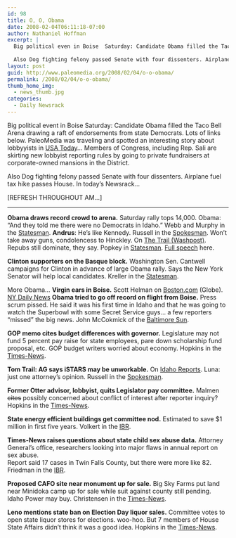 ```yaml
---
id: 98
title: O, O, Obama
date: 2008-02-04T06:11:18-07:00
author: Nathaniel Hoffman
excerpt: |
  Big political even in Boise  Saturday: Candidate Obama filled the Taco Bell Arena drawing a raft of endorsement from state Democrats. PaleoMedia was traveling and spotted an interesting story about lobbyyists in USA Today... Members of Congress, including Rep. Sali are skirting new lobbyist reporting rules by going to private fundraisers at corporate-owned mansions in the District.
  
  Also Dog fighting felony passed Senate with four dissenters. Airplane fuel tax hike passes House. In today's <a href="http://www.paleomedia.org/2008/02/04/o-o-obama/">Newsrack...</a>
layout: post
guid: http://www.paleomedia.org/2008/02/04/o-o-obama/
permalink: /2008/02/04/o-o-obama/
thumb_home_img:
  - news_thumb.jpg
categories:
  - Daily Newsrack
---
```

Big political event in Boise Saturday: Candidate Obama filled the Taco Bell Arena drawing a raft of endorsements from state Democrats. Lots of links below. PaleoMedia was traveling and spotted an interesting story about lobbyyists in [USA Today](http://www.usatoday.com/news/washington/2008-01-31-cover31_N.htm)&#8230; Members of Congress, including Rep. Sali are skirting new lobbyist reporting rules by going to private fundraisers at corporate-owned mansions in the District.

Also Dog fighting felony passed Senate with four dissenters. Airplane fuel tax hike passes House. In today&#8217;s Newsrack&#8230;

[REFRESH THROUGHOUT AM&#8230;]

* * *

**Obama draws record crowd to arena.** Saturday rally tops 14,000. Obama: &#8220;And they told me there were no Democrats in Idaho.&#8221; Webb and Murphy in the [Statesman](http://www.idahostatesman.com/idahopolitics/story/284094.html). **Andrus**: He&#8217;s like Kennedy. Russell in the [Spokesman](http://www.spokesmanreview.com/breaking/story.asp?ID=13474). Won&#8217;t take away guns, condolencess to Hinckley. On [The Trail (Washpost)](http://blog.washingtonpost.com/the-trail/2008/02/02/obamas_private_idaho.html). Repubs still dominate, they say. Popkey in [Statesman](http://www.idahostatesman.com/idahopolitics/story/283129.html). [Full speech](http://www.ktvb.com/video/index.html?nvid=214199) here.

**Clinton supporters on the Basque block.** Washington Sen. Cantwell campaigns for Clinton in advance of large Obama rally. Says the New York Senator will help local candidates. Kreller in the [Statesman](http://www.idahostatesman.com/idahopolitics/story/283056.html).

More Obama&#8230; **Virgin ears in Boise.** Scott Helman on [Boston.com](http://www.boston.com/news/politics/politicalintelligence/2008/02/boise_idaho_thi.html) (Globe). [NY Daily News](http://www.nydailynews.com/blogs/supertuesday/2008/02/obama-selfprofessed-underdog-i.html) **Obama tried to go off record on flight from Boise.** Press scrum pissed. He said it was his first time in Idaho and that he was going to watch the Superbowl with some Secret Service guys&#8230; a few reporters &#8220;missed&#8221; the big news. John McCokmick of the [Baltimore Sun](http://weblogs.baltimoresun.com/news/politics/blog/2008/02/off_and_on_the_record_with_oba.html).

**GOP memo cites budget differences with governor.** Legislature may not fund 5 percent pay raise for state employees, pare down scholarship fund proposal, etc. GOP budget writers worried about economy. Hopkins in the [Times-News](http://www.magicvalley.com/articles/2008/02/04/news/local_state/130115.txt).

**Tom Trail: AG says iSTARS may be unworkable.** On [Idaho Reports](http://idahoptv.org/idreports/). Luna: just one attorney&#8217;s opinion. Russell in the [Spokesman](http://www.spokesmanreview.com/idaho/story.asp?ID=230275).

**Former Otter advisor, lobbyist, quits Legislator pay committee.** Malmen <del datetime="2008-02-04T20:49:46+00:00">cites</del> possibly concerned about conflict of interest after reporter inquiry? Hopkins in the [Times-News](http://www.magicvalley.com/articles/2008/02/01/news/local_state/129879.txt).

**State energy efficient buildings get committee nod.** Estimated to save $1 million in first five years. Volkert in the [IBR](http://www.idahobusiness.net/archive.htm/2008/01/30/Committee-votes-in-favor-of-making-Idaho-state-buildings-more-energyefficient). 

**Times-News raises questions about state child sex abuse data.** Attorney General&#8217;s office, researchers looking into major flaws in annual report on sex abuse.  
Report said 17 cases in Twin Falls County, but there were more like 82. Friedman in the [IBR](http://www.magicvalley.com/articles/2008/01/31/news/local_state/129837.txt). 

**Proposed CAFO site near monument up for sale.** Big Sky Farms put land near Minidoka camp up for sale while suit against county still pending. Idaho Power may buy. Christensen in the [Times-News](http://www.magicvalley.com/articles/2008/02/01/news/local_state/129877.txt).

**Leno mentions state ban on Election Day liquor sales.** Committee votes to open state liquor stores for elections. woo-hoo. But 7 members of House State Affairs didn&#8217;t think it was a good idea. Hopkins in the [Times-News](http://www.magicvalley.com/articles/2008/01/31/news/local_state/129837.txt).